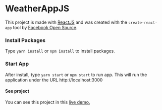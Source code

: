 # WeatherAppJS
This project is made with [ReactJS](https://reactjs.org/) and was created with the `create-react-app` tool by [Facebook Open Source](https://opensource.facebook.com/).

### Install Packages
Type `yarn install` or `npm install` to install packages.

### Start App
After install, type `yarn start` or `npm start` to run app. 
This will run the application under the URL http://localhost:3000

#### See project
You can see this project in this [live demo.](https://weatherappjs.arrobaunferna.now.sh/)